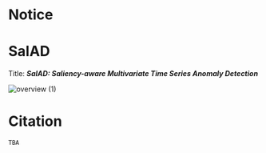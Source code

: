 # Notice


# SalAD
Title: <em><strong>SalAD: Saliency-aware Multivariate Time Series Anomaly Detection</strong></em>

![overview (1)](https://user-images.githubusercontent.com/29471776/199634903-30894fa2-474b-4835-9a1c-25767987b244.png)


# Citation
```
TBA
```
